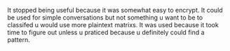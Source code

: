 It stopped being useful because it was somewhat easy to encrypt. It could be used for simple conversations but not something u want to be to classifed u would use more plaintext matrixs. 
It was used because it took time to figure out unless u praticed because u definitely could find a pattern.
